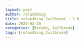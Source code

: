 ```yaml
---
layout: post
author: rolandking
title: rolandking.Jailbreak - 1.0
date: 2024-02-25
categories: [Arcade, Jailbreak]
tags: [rolandking.Jailbreak]
---
```


